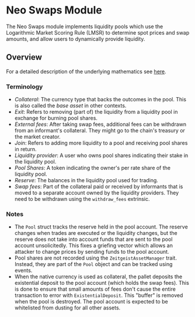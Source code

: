 # Neo Swaps Module

The Neo Swaps module implements liquidity pools which use the Logarithmic Market
Scoring Rule (LMSR) to determine spot prices and swap amounts, and allow users
to dynamically provide liquidity.

## Overview

For a detailed description of the underlying mathematics see [here](docslink).

### Terminology

-   _Collateral_: The currency type that backs the outcomes in the pool. This is
    also called the _base asset_ in other contexts.
-   _Exit_: Refers to removing (part of) the liquidity from a liquidity pool in
    exchange for burning pool shares.
-   _External fees_: After taking swap fees, additional fees can be withdrawn
    from an informant's collateral. They might go to the chain's treasury or the
    market creator.
-   _Join_: Refers to adding more liquidity to a pool and receiving pool shares
    in return.
-   _Liquidity provider_: A user who owns pool shares indicating their stake in
    the liquidity pool.
-   _Pool Shares_: A token indicating the owner's per rate share of the
    liquidity pool.
-   _Reserve_: The balances in the liquidity pool used for trading.
-   _Swap fees_: Part of the collateral paid or received by informants that is
    moved to a separate account owned by the liquidity providers. They need to
    be withdrawn using the `withdraw_fees` extrinsic.

### Notes

-   The `Pool` struct tracks the reserve held in the pool account. The reserve
    changes when trades are executed or the liquidity changes, but the reserve
    does not take into account funds that are sent to the pool account
    unsolicitedly. This fixes a griefing vector which allows an attacker to
    change prices by sending funds to the pool account.
-   Pool shares are not recorded using the `ZeitgeistAssetManager` trait.
    Instead, they are part of the `Pool` object and can be tracked using events.
-   When the native currency is used as collateral, the pallet deposits the
    existential deposit to the pool account (which holds the swap fees). This is
    done to ensure that small amounts of fees don't cause the entire transaction
    to error with `ExistentialDeposit`. This "buffer" is removed when the pool
    is destroyed. The pool account is expected to be whitelisted from dusting
    for all other assets.

[docslink]: ./docs/docs.pdf
